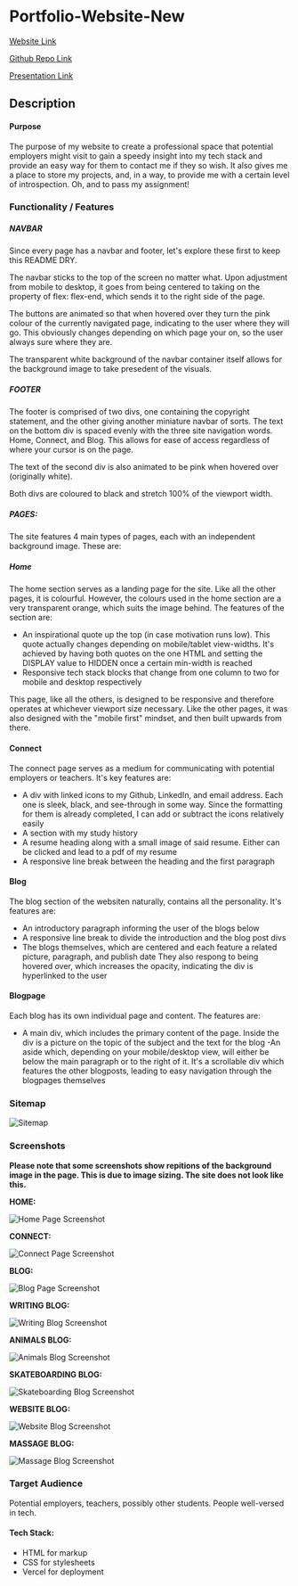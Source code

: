 # Portfolio-Website-New

[Website Link](https://portfolio-website-new-gilt.vercel.app/)

[Github Repo Link](https://github.com/CallanVass/Portfolio-Website-New)

[Presentation Link]()

## Description

#### Purpose

The purpose of my website to create a professional space that potential employers might visit to gain a speedy insight into my tech stack and provide an easy way for them to contact me if they so wish. It also gives me a place to store my projects, and, in a way, to provide me with a certain level of introspection. Oh, and to pass my assignment!

### Functionality / Features

##### NAVBAR

Since every page has a navbar and footer, let's explore these first to keep this README DRY. 

The navbar sticks to the top of the screen no matter what. Upon adjustment from mobile to desktop, it goes from being centered to taking on the property of flex: flex-end, which sends it to the right side of the page.

The buttons are animated so that when hovered over they turn the pink colour of the currently navigated page, indicating to the user where they will go. This obviously changes depending on which page your on, so the user always sure where they are.

The transparent white background of the navbar container itself allows for the background image to take presedent of the visuals.

##### FOOTER 

The footer is comprised of two divs, one containing the copyright statement, and the other giving another miniature navbar of sorts. The text on the bottom div is spaced evenly with the three site navigation words. Home, Connect, and Blog. This allows for ease of access regardless of where your cursor is on the page.

The text of the second div is also animated to be pink when hovered over (originally white).

Both divs are coloured to black and stretch 100% of the viewport width. 

##### PAGES:

The site features 4 main types of pages, each with an independent background image. These are:

##### Home

The home section serves as a landing page for the site. Like all the other pages, it is colourful. However, the colours used in the home section are a very transparent orange, which suits the image behind. The features of the section are:


- An inspirational quote up the top (in case motivation runs low). This quote actually changes depending on mobile/tablet view-widths. It's achieved by having both quotes on the one HTML and setting the DISPLAY value to HIDDEN once a certain min-width is reached
- Responsive tech stack blocks that change from one column to two for mobile and desktop respectively

This page, like all the others, is designed to be responsive and therefore operates at whichever viewport size necessary. Like the other pages, it was also designed with the "mobile first" mindset, and then built upwards from there.

#### Connect

The connect page serves as a medium for communicating with potential employers or teachers. It's key features are:

- A div with linked icons to my Github, LinkedIn, and email address. Each one is sleek, black, and see-through in some way. Since the formatting for them is already completed, I can add or subtract the icons relatively easily
- A section with my study history
- A resume heading along with a small image of said resume. Either can be clicked and lead to a pdf of my resume
- A responsive line break between the heading and the first paragraph

#### Blog

The blog section of the websiten naturally, contains all the personality. It's features are:

- An introductory paragraph informing the user of the blogs below
- A responsive line break to divide the introduction and the blog post divs
- The blogs themselves, which are centered and each feature a related picture, paragraph, and publish date They also respong to being hovered over, which increases the opacity, indicating the div is hyperlinked to the user

#### Blogpage 

Each blog has its own individual page and content. The features are:

- A main div, which includes the primary content of the page. Inside the div is a picture on the topic of the subject and the text for the blog
-An aside which, depending on your mobile/desktop view, will either be below the main paragraph or to the right of it. It's a scrollable div which features the other blogposts, leading to easy navigation through the blogpages themselves

### Sitemap

![Sitemap](docs/sitemap.png)

### Screenshots

**Please note that some screenshots show repitions of the background image in the page. This is due to image sizing. The site does not look like this.**

**HOME:**

![Home Page Screenshot](docs/Callan-s-Home.png)

**CONNECT:**

![Connect Page Screenshot](docs/Connect-With-Callan.png)

**BLOG:**

![Blog Page Screenshot](docs/Read-About-Callan.png)

**WRITING BLOG:**

![Writing Blog Screenshot](docs/Learning-About-Callan.png)

**ANIMALS BLOG:**

![Animals Blog Screenshot](docs/Animal-Blog.png)

**SKATEBOARDING BLOG:**

![Skateboarding Blog Screenshot](docs/Skateboarding-Blog.png)

**WEBSITE BLOG:**

![Website Blog Screenshot](docs/Building-Website-Blog.png)

**MASSAGE BLOG:**

![Massage Blog Screenshot](docs/Massage-Blog.png)





### Target Audience

Potential employers, teachers, possibly other students. People well-versed in tech.

#### Tech Stack:

- HTML for markup 
- CSS for stylesheets
- Vercel for deployment